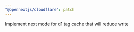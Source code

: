 ```yaml
---
"@opennextjs/cloudflare": patch
---
```


Implement next mode for d1 tag cache that will reduce write
